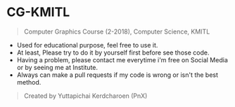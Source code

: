 # CG-KMITL
> Computer Graphics Course (2-2018), Computer Science, KMITL

* Used for educational purpose, feel free to use it.
* At least, Please try to do it by yourself first before see those code.
* Having a problem, please contact me everytime i'm free on Social Media or by seeing me at Institute.
* Always can make a pull requests if my code is wrong or isn't the best method.

> Created by Yuttapichai Kerdcharoen (PnX)
